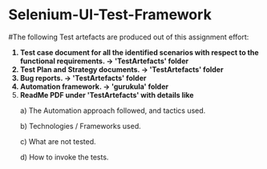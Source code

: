 # Selenium-UI-Test-Framework


#The following Test artefacts are produced out of this assignment effort:
<b>
1) Test case document for all the identified scenarios with respect to the functional requirements. -> 'TestArtefacts' folder
2) Test Plan and Strategy documents. -> 'TestArtefacts' folder
3) Bug reports. -> 'TestArtefacts' folder
4) Automation framework. -> 'gurukula' folder
5) ReadMe PDF under 'TestArtefacts' with details like </b> 
   <p> a) The Automation approach followed, and tactics used.</p>
    <p>b) Technologies / Frameworks used.</p>
   <p> c) What are not tested.</p>
   <p> d) How to invoke the tests. </p>
